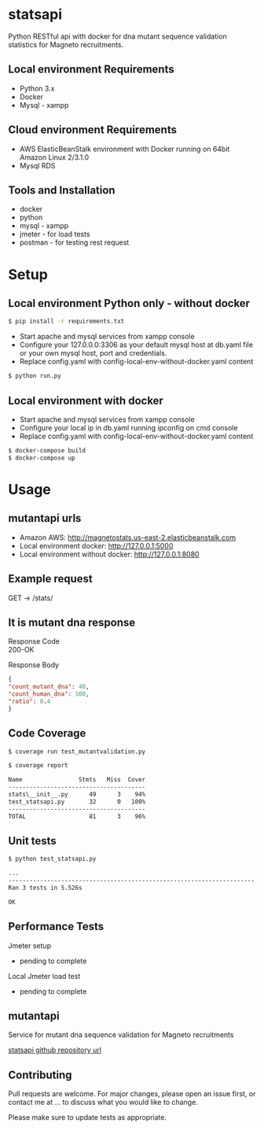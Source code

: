 # statsapi

Python RESTful api  with docker for dna mutant sequence validation statistics for Magneto recruitments.

## Local environment Requirements

- Python 3.x
- Docker
- Mysql - xampp

## Cloud environment Requirements

- AWS ElasticBeanStalk environment with Docker running on 64bit Amazon Linux 2/3.1.0
- Mysql RDS

## Tools and Installation

- docker
- python
- mysql - xampp
- jmeter - for load tests
- postman - for testing rest request


# Setup

## Local environment Python only - without docker

```bash
$ pip install -r requirements.txt
```
- Start apache and mysql services from xampp console
- Configure your 127.0.0.0:3306 as your default mysql host at db.yaml file or your own mysql host, port and credentials.
- Replace config.yaml with config-local-env-without-docker.yaml content

```bash
$ python run.py
```

## Local environment with docker

- Start apache and mysql services from xampp console
- Configure your local ip in db.yaml running ipconfig on cmd console
- Replace config.yaml with config-local-env-without-docker.yaml content

```bash
$ docker-compose build
$ docker-compose up
```



# Usage

## mutantapi urls

- Amazon AWS: http://magnetostats.us-east-2.elasticbeanstalk.com
- Local environment docker: http://127.0.0.1:5000
- Local environment without docker: http://127.0.0.1:8080

## Example request


GET → /stats/    


## It is mutant dna response

Response Code   
200-OK  

Response Body 
```json
{
"count_mutant_dna": 40,
"count_human_dna": 100,
"ratio": 0.4
} 
```



## Code Coverage

```bash
$ coverage run test_mutantvalidation.py

$ coverage report

Name                Stmts   Miss  Cover
---------------------------------------
stats\__init__.py      49      3    94%
test_statsapi.py       32      0   100%
---------------------------------------
TOTAL                  81      3    96%
```

## Unit tests

```bash
$ python test_statsapi.py

...
----------------------------------------------------------------------
Ran 3 tests in 5.526s

OK
```



## Performance Tests

Jmeter setup

- pending to complete

Local Jmeter load test

- pending to complete

## mutantapi

Service for mutant dna sequence validation for Magneto recruitments

[statsapi github repository url](https://github.com/sergion2010/mutantapi)

## Contributing

Pull requests are welcome. For major changes, please open an issue first, or contact me at ... to discuss what you would like to change.

Please make sure to update tests as appropriate.
